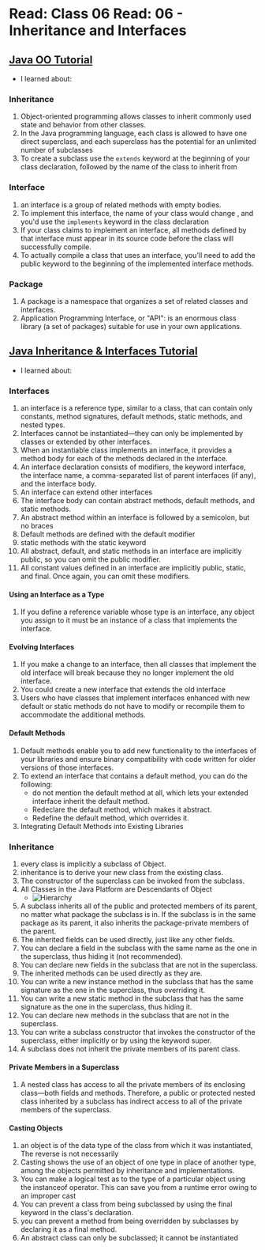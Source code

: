 # Read: Class 06 Read: 06 - Inheritance and Interfaces

## [Java OO Tutorial](https://docs.oracle.com/javase/tutorial/java/concepts/)

- I learned about:

### Inheritance

1. Object-oriented programming allows classes to inherit commonly used state and behavior from other classes.
1. In the Java programming language, each class is allowed to have one direct superclass, and each superclass has the potential for an unlimited number of subclasses
1. To create a subclass use the `extends` keyword at the beginning of your class declaration, followed by the name of the class to inherit from

### Interface

1. an interface is a group of related methods with empty bodies.
1. To implement this interface, the name of your class would change , and you'd use the `implements` keyword in the class declaration
1. If your class claims to implement an interface, all methods defined by that interface must appear in its source code before the class will successfully compile.
1. To actually compile a class that uses an interface, you'll need to add the public keyword to the beginning of the implemented interface methods.

### Package

1. A package is a namespace that organizes a set of related classes and interfaces.
1. Application Programming Interface, or "API": is an enormous class library (a set of packages) suitable for use in your own applications.

## [Java Inheritance & Interfaces Tutorial](https://docs.oracle.com/javase/tutorial/java/IandI/index.html)

- I learned about:

### Interfaces

1. an interface is a reference type, similar to a class, that can contain only constants, method signatures, default methods, static methods, and nested types.
1. Interfaces cannot be instantiated—they can only be implemented by classes or extended by other interfaces.
1. When an instantiable class implements an interface, it provides a method body for each of the methods declared in the interface.
1. An interface declaration consists of modifiers, the keyword interface, the interface name, a comma-separated list of parent interfaces (if any), and the interface body.
1. An interface can extend other interfaces
1. The interface body can contain abstract methods, default methods, and static methods.
1. An abstract method within an interface is followed by a semicolon, but no braces
1. Default methods are defined with the default modifier
1. static methods with the static keyword
1. All abstract, default, and static methods in an interface are implicitly public, so you can omit the public modifier.
1. All constant values defined in an interface are implicitly public, static, and final. Once again, you can omit these modifiers.

#### Using an Interface as a Type

1. If you define a reference variable whose type is an interface, any object you assign to it must be an instance of a class that implements the interface.

#### Evolving Interfaces

1. If you make a change to an interface, then all classes that implement the old interface will break because they no longer implement the old interface.
1. You could create a new interface that extends the old interface
1. Users who have classes that implement interfaces enhanced with new default or static methods do not have to modify or recompile them to accommodate the additional methods.

#### Default Methods

1. Default methods enable you to add new functionality to the interfaces of your libraries and ensure binary compatibility with code written for older versions of those interfaces.
1. To extend an interface that contains a default method, you can do the following:
   - do not mention the default method at all, which lets your extended interface inherit the default method.
   - Redeclare the default method, which makes it abstract.
   - Redefine the default method, which overrides it.
1. Integrating Default Methods into Existing Libraries

### Inheritance

1. every class is implicitly a subclass of Object.
1. inheritance is to derive your new class from the existing class.
1. The constructor of the superclass can be invoked from the subclass.
1. All Classes in the Java Platform are Descendants of Object
   - ![Hierarchy](https://docs.oracle.com/javase/tutorial/figures/java/classes-object.gif)
1. A subclass inherits all of the public and protected members of its parent, no matter what package the subclass is in. If the subclass is in the same package as its parent, it also inherits the package-private members of the parent.
1. The inherited fields can be used directly, just like any other fields.
1. You can declare a field in the subclass with the same name as the one in the superclass, thus hiding it (not recommended).
1. You can declare new fields in the subclass that are not in the superclass.
1. The inherited methods can be used directly as they are.
1. You can write a new instance method in the subclass that has the same signature as the one in the superclass, thus overriding it.
1. You can write a new static method in the subclass that has the same signature as the one in the superclass, thus hiding it.
1. You can declare new methods in the subclass that are not in the superclass.
1. You can write a subclass constructor that invokes the constructor of the superclass, either implicitly or by using the keyword super.
1. A subclass does not inherit the private members of its parent class.

#### Private Members in a Superclass

1. A nested class has access to all the private members of its enclosing class—both fields and methods. Therefore, a public or protected nested class inherited by a subclass has indirect access to all of the private members of the superclass.

#### Casting Objects

1. an object is of the data type of the class from which it was instantiated, The reverse is not necessarily
1. Casting shows the use of an object of one type in place of another type, among the objects permitted by inheritance and implementations.
1. You can make a logical test as to the type of a particular object using the instanceof operator. This can save you from a runtime error owing to an improper cast
1. You can prevent a class from being subclassed by using the final keyword in the class's declaration.
1. you can prevent a method from being overridden by subclasses by declaring it as a final method.
1. An abstract class can only be subclassed; it cannot be instantiated